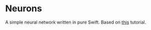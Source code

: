 # Neurons

A simple neural network written in pure Swift. Based on [this](https://www.cephalopod.studio/blog/a-casual-yet-thorough-amp-hands-on-explanation-of-neural-networks-with-swift-swiftui-and-charts) tutorial.
